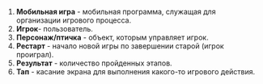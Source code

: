 1. **Мобильная игра** - мобильная программа, служащая для организации игрового процесса.
2. **Игрок**- пользователь.
3. **Персонаж/птичка** - объект, которым управляет игрок.
4. **Рестарт** - начало новой игры по завершении старой (игрок проиграл).
5. **Результат** - количество пройденных этапов.
6. **Тап** - касание экрана для выполнения какого-то игрового действия.
